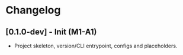 # Changelog
## [0.1.0-dev] - Init (M1-A1)
- Project skeleton, version/CLI entrypoint, configs and placeholders.
